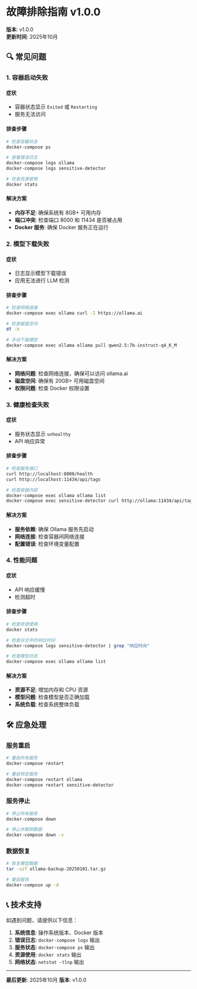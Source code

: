# 故障排除指南 v1.0.0

**版本**: v1.0.0  
**更新时间**: 2025年10月

## 🔍 常见问题

### 1. 容器启动失败

#### 症状
- 容器状态显示 `Exited` 或 `Restarting`
- 服务无法访问

#### 排查步骤
```bash
# 检查容器状态
docker-compose ps

# 查看错误日志
docker-compose logs ollama
docker-compose logs sensitive-detector

# 检查资源使用
docker stats
```

#### 解决方案
- **内存不足**: 确保系统有 8GB+ 可用内存
- **端口冲突**: 检查端口 8000 和 11434 是否被占用
- **Docker 服务**: 确保 Docker 服务正在运行

### 2. 模型下载失败

#### 症状
- 日志显示模型下载错误
- 应用无法进行 LLM 检测

#### 排查步骤
```bash
# 检查网络连接
docker-compose exec ollama curl -I https://ollama.ai

# 检查磁盘空间
df -h

# 手动下载模型
docker-compose exec ollama ollama pull qwen2.5:7b-instruct-q4_K_M
```

#### 解决方案
- **网络问题**: 检查网络连接，确保可以访问 ollama.ai
- **磁盘空间**: 确保有 20GB+ 可用磁盘空间
- **权限问题**: 检查 Docker 权限设置

### 3. 健康检查失败

#### 症状
- 服务状态显示 `unhealthy`
- API 响应异常

#### 排查步骤
```bash
# 检查服务端口
curl http://localhost:8000/health
curl http://localhost:11434/api/tags

# 检查容器内部
docker-compose exec ollama ollama list
docker-compose exec sensitive-detector curl http://ollama:11434/api/tags
```

#### 解决方案
- **服务依赖**: 确保 Ollama 服务先启动
- **网络连接**: 检查容器间网络连接
- **配置错误**: 检查环境变量配置

### 4. 性能问题

#### 症状
- API 响应缓慢
- 检测超时

#### 排查步骤
```bash
# 检查资源使用
docker stats

# 检查日志中的响应时间
docker-compose logs sensitive-detector | grep "响应时间"

# 检查模型状态
docker-compose exec ollama ollama list
```

#### 解决方案
- **资源不足**: 增加内存和 CPU 资源
- **模型问题**: 检查模型是否正确加载
- **系统负载**: 检查系统整体负载

## 🛠️ 应急处理

### 服务重启
```bash
# 重启所有服务
docker-compose restart

# 重启特定服务
docker-compose restart ollama
docker-compose restart sensitive-detector
```

### 服务停止
```bash
# 停止所有服务
docker-compose down

# 停止并删除数据
docker-compose down -v
```

### 数据恢复
```bash
# 恢复模型数据
tar -xzf ollama-backup-20250101.tar.gz

# 重启服务
docker-compose up -d
```

## 📞 技术支持

如遇到问题，请提供以下信息：

1. **系统信息**: 操作系统版本、Docker 版本
2. **错误日志**: `docker-compose logs` 输出
3. **服务状态**: `docker-compose ps` 输出
4. **资源使用**: `docker stats` 输出
5. **网络状态**: `netstat -tlnp` 输出

---

**最后更新**: 2025年10月
**版本**: v1.0.0
